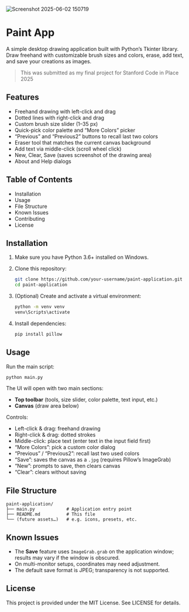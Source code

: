 
![Screenshot 2025-06-02 150719](https://github.com/user-attachments/assets/4fd4e513-2708-45d5-981d-af2d9c29ce6c)

# Paint App

A simple desktop drawing application built with Python’s Tkinter library. Draw freehand with customizable brush sizes and colors, erase, add text, and save your creations as images.
> This was submitted as my final project for Stanford Code in Place 2025

## Features

- Freehand drawing with left-click and drag  
- Dotted lines with right-click and drag  
- Custom brush size slider (1–35 px)  
- Quick-pick color palette and “More Colors” picker  
- “Previous” and “Previous2” buttons to recall last two colors  
- Eraser tool that matches the current canvas background  
- Add text via middle-click (scroll wheel click)  
- New, Clear, Save (saves screenshot of the drawing area)  
- About and Help dialogs  

## Table of Contents

- Installation  
- Usage  
- File Structure  
- Known Issues  
- Contributing  
- License  

## Installation

1. Make sure you have Python 3.6+ installed on Windows.  
2. Clone this repository:

   ```bash
   git clone https://github.com/your-username/paint-application.git
   cd paint-application
   ```

3. (Optional) Create and activate a virtual environment:

   ```bash
   python -m venv venv
   venv\Scripts\activate
   ```

4. Install dependencies:

   ```bash
   pip install pillow
   ```

## Usage

Run the main script:

```bash
python main.py
```

The UI will open with two main sections:

- **Top toolbar** (tools, size slider, color palette, text input, etc.)  
- **Canvas** (draw area below)

Controls:

- Left-click & drag: freehand drawing  
- Right-click & drag: dotted strokes  
- Middle-click: place text (enter text in the input field first)  
- “More Colors”: pick a custom color dialog  
- “Previous” / “Previous2”: recall last two used colors  
- “Save”: saves the canvas as a `.jpg` (requires Pillow’s ImageGrab)  
- “New”: prompts to save, then clears canvas  
- “Clear”: clears without saving  

## File Structure

```
paint-application/
├── main.py            # Application entry point
├── README.md          # This file
└── (future assets…)   # e.g. icons, presets, etc.
```

## Known Issues

- The **Save** feature uses `ImageGrab.grab` on the application window; results may vary if the window is obscured.  
- On multi-monitor setups, coordinates may need adjustment.  
- The default save format is JPEG; transparency is not supported.  

## License

This project is provided under the MIT License. See LICENSE for details.
